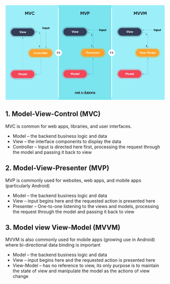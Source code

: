 ![](./design_pattern_img.png)
## 1. Model-View-Control (MVC)
MVC is common for web apps, libraries, and user interfaces.

- Model – the backend business logic and data
- View – the interface components to display the data
- Controller – Input is directed here first, processing the request through the model and passing it back to view

## 2. Model-View-Presenter (MVP)
MVP is commonly used for websites, web apps, and mobile apps (particularly Android)

- Model – the backend business logic and data
- View – input begins here and the requested action is presented here
- Presenter – One-to-one listening to the views and models, processing the request through the model and passing it back to view

## 3. Model view View-Model (MVVM)
MVVM is also commonly used for mobile apps (growing use in Android) where bi-directional data binding is important

- Model – the backend business logic and data
- View – input begins here and the requested action is presented here
- View-Model – has no reference to view, its only purpose is to maintain the state of view and manipulate the model as the actions of view change
